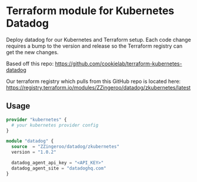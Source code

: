 # Terraform module for Kubernetes Datadog

Deploy datadog for our Kubernetes and Terraform setup. Each code change requires a bump to the version and release so the Terraform registry can get the new changes.

Based off this repo: https://github.com/cookielab/terraform-kubernetes-datadog

Our terraform registry which pulls from this GitHub repo is located here: https://registry.terraform.io/modules/ZZingeroo/datadog/zkubernetes/latest

## Usage

```terraform
provider "kubernetes" {
  # your kubernetes provider config
}

module "datadog" {  
  source  = "ZZingeroo/datadog/zkubernetes"
  version = "1.0.2"

  datadog_agent_api_key = "<API_KEY>"
  datadog_agent_site = "datadoghq.com"
}
```
